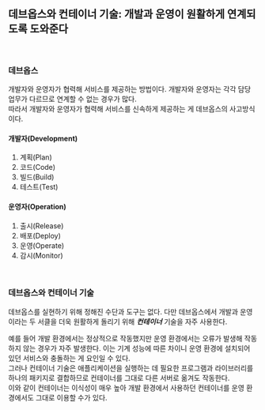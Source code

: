 ## 데브옵스와 컨테이너 기술: 개발과 운영이 원활하게 연계되도록 도와준다

<br>

### 데브옵스
개발자와 운영자가 협력해 서비스를 제공하는 방법이다. 개발자와 운영자는 각각 담당 업무가 다르므로 연계할 수 없는 경우가 많다.  
따라서 개발자와 운영자가 협력해 서비스를 신속하게 제공하는 게 데브옵스의 사고방식이다.

#### 개발자(Development)
1. 계획(Plan)
2. 코드(Code)
3. 빌드(Build)
4. 테스트(Test) 

#### 운영자(Operation)
1. 출시(Release)
2. 배포(Deploy)
3. 운영(Operate)
4. 감시(Monitor)

<br>

### 데브옵스와 컨테이너 기술
데브옵스를 실현하기 위해 정해진 수단과 도구는 없다. 다만 데브옵스에서 개발과 운영이라는 두 서클을 더욱 원활하게 돌리기 위해 **_컨테이너_** 기술을 자주 사용한다.  
  
예를 들어 개발 환경에서는 정상적으로 작동했지만 운영 환경에서는 오류가 발생해 작동하지 않는 경우가 자주 발생한다. 이는 기계 성능에 따른 차이니 운영 환경에 설치되어 있던 서비스와 충돌하는 게 요인일 수 있다.  
그러나 컨테이너 기술은 애플리케이션을 실행하는 데 필요한 프로그램과 라이브러리를 하나의 패키지로 결합하므로 컨테이너를 그대로 다른 서버로 옮겨도 작동한다.  
이와 같이 컨테이너는 이식성이 매우 높아 개발 환경에서 사용하던 컨테이너를 운영 환경에서도 그대로 이용할 수가 있다.  
